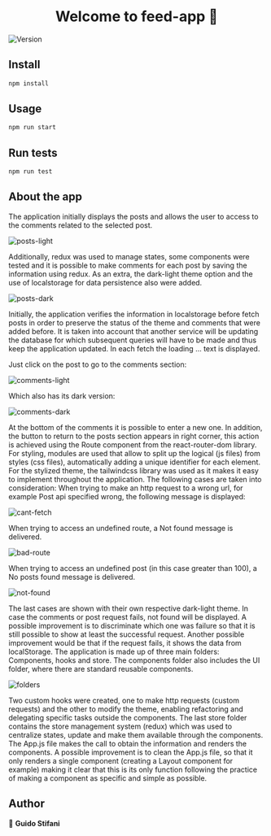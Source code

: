<h1 align="center">Welcome to feed-app 👋</h1>
<p>
  <img alt="Version" src="https://img.shields.io/badge/version-0.1.0-blue.svg?cacheSeconds=2592000" />
</p>

## Install

```sh
npm install
```

## Usage

```sh
npm run start
```

## Run tests

```sh
npm run test
```

## About the app

The application initially displays the posts and allows the user to access to the comments related to the selected post.

![posts-light](https://user-images.githubusercontent.com/67164680/129419773-a92da4e7-3531-4a11-b1da-21286f9ecaf5.png)

Additionally, redux was used to manage states, some components were tested and it is possible to make comments for each post by saving the information using redux.
As an extra, the dark-light theme option and the use of localstorage for data persistence also were added.

![posts-dark](https://user-images.githubusercontent.com/67164680/129420296-2c76546f-b4ba-4292-bdf1-a0ef3af2df61.png)

Initially, the application verifies the information in localstorage before fetch posts in order to preserve the status of the theme and comments that were added before. It is taken into account that another service will be updating the database for which subsequent queries will have to be made and thus keep the application updated.
In each fetch the loading ... text is displayed.

Just click on the post to go to the comments section:

![comments-light](https://user-images.githubusercontent.com/67164680/129420476-47dc4b29-bc93-4ddc-8d4d-0753778bca9f.png)

Which also has its dark version:

![comments-dark](https://user-images.githubusercontent.com/67164680/129420557-e47c1315-d2d9-401a-9134-7bf77514a879.png)

At the bottom of the comments it is possible to enter a new one. In addition, the button to return to the posts section appears in right corner, this action is achieved using the Route component from the react-router-dom library.
For styling, modules are used that allow to split up the logical (js files) from styles (css files), automatically adding a unique identifier for each element.
For the stylized theme, the tailwindcss library was used as it makes it easy to implement throughout the application.
The following cases are taken into consideration:
When trying to make an http request to a wrong url, for example Post api specified wrong, the following message is displayed:

![cant-fetch](https://user-images.githubusercontent.com/67164680/129420954-acf0998f-3150-47af-8f3f-29505042235b.png)

When trying to access an undefined route, a Not found message is delivered.

![bad-route](https://user-images.githubusercontent.com/67164680/129421238-7f5183a9-8a28-4f4a-958d-32630da14243.png)

When trying to access an undefined post (in this case greater than 100), a No posts found message is delivered.

![not-found](https://user-images.githubusercontent.com/67164680/129421181-98bb7980-f0df-434d-8b96-7bd9fbe6d679.png)

The last cases are shown with their own respective dark-light theme.
In case the comments or post request fails, not found will be displayed.
A possible improvement is to discriminate which one was failure so that it is still possible to show at least the successful request.
Another possible improvement would be that if the request fails, it shows the data from localStorage.
The application is made up of three main folders: Components, hooks and store. The components folder also includes the UI folder, where there are standard reusable components.

![folders](https://user-images.githubusercontent.com/67164680/129421417-0624cf3d-85ae-4010-a7b1-32adb92730ce.png)

Two custom hooks were created, one to make http requests (custom requests) and the other to modify the theme, enabling refactoring and delegating specific tasks outside the components.
The last store folder contains the store management system (redux) which was used to centralize states, update and make them available through the components.
The App.js file makes the call to obtain the information and renders the components.
A possible improvement is to clean the App.js file, so that it only renders a single component (creating a Layout component for example) making it clear that this is its only function following the practice of making a component as specific and simple as possible.


## Author

👤 **Guido Stifani**

